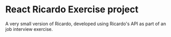 # React Ricardo Exercise project

A very small version of Ricardo, developed using Ricardo's API as part of an job interview exercise.
